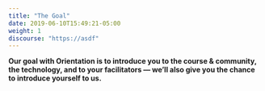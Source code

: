 ```yaml
---
title: "The Goal"
date: 2019-06-10T15:49:21-05:00
weight: 1
discourse: "https://asdf"
---
```


**Our goal with Orientation is to introduce you to the course & community, the technology, and to your facilitators — we’ll also give you the chance to introduce yourself to us.**
